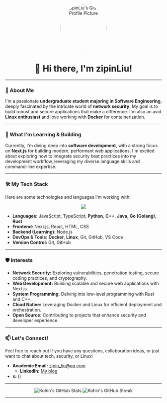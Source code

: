<div align="center">
  <a href="https://github.com/zipinLiu">
    <img src="https://avatars.githubusercontent.com/u/YOUR_GITHUB_ID?v=4" width="150px" alt="zipinLiu's GitHub Profile Picture" style="border-radius:50%">
  </a>
  <h1>👋 Hi there, I'm zipinLiu!</h1>
</div>

---

### 👀 About Me

I'm a passionate **undergraduate student majoring in Software Engineering**, deeply fascinated by the intricate world of **network security**. My goal is to build robust and secure applications that make a difference. I'm also an avid **Linux enthusiast** and love working with **Docker** for containerization.

---

### 🌱 What I'm Learning & Building

Currently, I'm diving deep into **software development**, with a strong focus on **Next.js** for building modern, performant web applications. I'm excited about exploring how to integrate security best practices into my development workflow, leveraging my diverse language skills and command-line expertise.

---

### 🛠️ My Tech Stack

Here are some technologies and languages I'm working with:

<p align="center">
  <a href="https://skillicons.dev">
    <img src="https://skillicons.dev/icons?i=nextjs,react,js,ts,html,css,git,github,vscode,nodejs,python,docker,linux,cpp,java,go,rust" />
  </a>
</p>

* **Languages:** JavaScript, TypeScript, **Python**, **C++**, **Java**, **Go (Golang)**, **Rust**
* **Frontend:** Next.js, React, HTML, CSS
* **Backend (Learning):** Node.js
* **DevOps & Tools:** **Docker**, **Linux**, Git, GitHub, VS Code
* **Version Control:** Git, GitHub

---

### 🛡️ Interests

* **Network Security:** Exploring vulnerabilities, penetration testing, secure coding practices, and cryptography.
* **Web Development:** Building scalable and secure web applications with Next.js.
* **System Programming:** Delving into low-level programming with Rust and C++.
* **Cloud Native:** Leveraging Docker and Linux for efficient deployment and orchestration.
* **Open Source:** Contributing to projects that enhance security and developer experience.

---

### 📫 Let's Connect!

Feel free to reach out if you have any questions, collaboration ideas, or just want to chat about tech, security, or Linux!

* **Academic Email:** [zipin_liu@qq.com](mailto:zipin_liu@qq.com)
  * **LinkedIn:** [My blog](https://blog.kohinbox.top/)
* **x:** ()

---

<div align="center">
  <img src="https://github-readme-stats.vercel.app/api?username=zipinLiu&show_icons=true&theme=vue&hide_border=true&count_private=true" alt="Kohin's GitHub Stats"/>
  <img src="https://github-readme-streak-stats.herokuapp.com/?user=Kohin&theme=vue&hide_border=true" alt="Kohin's GitHub Streak"/>
</div>

---
